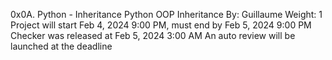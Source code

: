 0x0A. Python - Inheritance
Python
OOP
Inheritance
 By: Guillaume
 Weight: 1
 Project will start Feb 4, 2024 9:00 PM, must end by Feb 5, 2024 9:00 PM
 Checker was released at Feb 5, 2024 3:00 AM
 An auto review will be launched at the deadline
